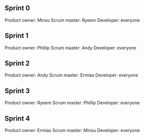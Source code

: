 ## Sprint 0

Product owner: Minsu
Scrum master: Ryeem
Developer: everyone

## Sprint 1

Product owner: Phillip
Scrum master: Andy
Developer: everyone

## Sprint 2

Product owner: Andy
Scrum master: Ermias
Developer: everyone

## Sprint 3

Product owner: Ryeem
Scrum master: Phillip
Developer: everyone

## Sprint 4

Product owner: Ermias
Scrum master: Minsu
Developer: everyone
